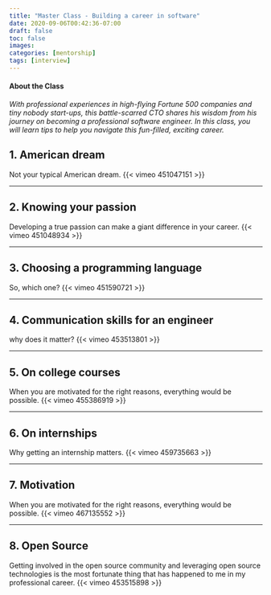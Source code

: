 ```yaml
---
title: "Master Class - Building a career in software"
date: 2020-09-06T00:42:36-07:00
draft: false
toc: false
images:
categories: [mentorship]
tags: [interview]
---
```


#### About the Class
*With professional experiences in high-flying Fortune 500 companies and tiny nobody start-ups, this battle-scarred CTO shares his wisdom from his journey on becoming a professional software engineer. In this class, you will learn tips to help you navigate this fun-filled, exciting career.*

## 1. American dream
Not your typical American dream.
{{< vimeo 451047151 >}} 

----

## 2. Knowing your passion
Developing a true passion can make a giant difference in your career.
{{< vimeo 451048934 >}} 

----

## 3. Choosing a programming language
So, which one?
{{< vimeo 451590721 >}} 

----

## 4. Communication skills for an engineer
why does it matter?
{{< vimeo 453513801 >}} 

----

## 5. On college courses
When you are motivated for the right reasons, everything would be possible.
{{< vimeo 455386919 >}} 

----

## 6. On internships
Why getting an internship matters.
{{< vimeo 459735663 >}}

----

## 7. Motivation
When you are motivated for the right reasons, everything would be possible.
{{< vimeo 467135552 >}}

----

## 8. Open Source
Getting involved in the open source community and leveraging open source technologies is the most fortunate thing that has happened to me in my professional career.
{{< vimeo 453515898 >}}